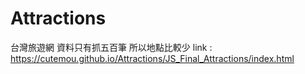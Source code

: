# Attractions
台灣旅遊網 資料只有抓五百筆 所以地點比較少
link : https://cutemou.github.io/Attractions/JS_Final_Attractions/index.html
